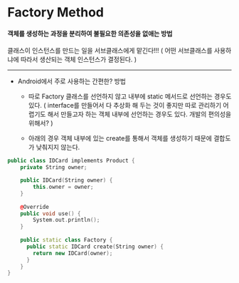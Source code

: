 # Factory Method

#### 객체를 생성하는 과정을 분리하여 불필요한 의존성을 없애는 방법

클래스이 인스턴스를 만드는 일을 서브클래스에게 맡긴다!!! ( 어떤 서브클래스를 사용하냐에 따라서 생산되는 객체 인스턴스가 결정된다. )

-----------------

* Android에서 주로 사용하는 간편한? 방법

  * 따로 Factory 클래스를 선언하지 않고 내부에 static 메서드로 선언하는 경우도 있다. 
( interface를 만들어서 다 추상화 해 두는 것이 좋지만 따로 관리하기 어렵기도 해서 만들고자 하는 객체 내부에 선언하는 경우도 있다. 개발의 편의성을 위해서? )

  * 아래의 경우 객체 내부에 있는 create를 통해서 객체를 생성하기 때문에 결합도가 낮춰지지 않는다. 

```c++
public class IDCard implements Product {
    private String owner;

    public IDCard(String owner) {
        this.owner = owner;
    }
    
    @Override
    public void use() {
        System.out.println();
    }
    
    public static class Factory {
      public static IDCard create(String owner) {
        return new IDCard(owner);
      }
    }
}
```
